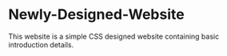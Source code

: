 # Newly-Designed-Website
This website is a simple CSS designed website containing basic introduction details.

